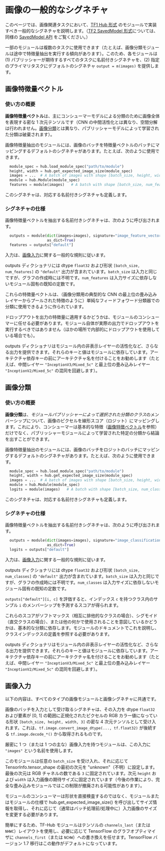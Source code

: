 <!--* freshness: { owner: 'mroff' reviewed: '2021-03-09' } *-->

# 画像の一般的なシグネチャ

このページでは、画像関連タスクにおいて、[TF1 Hub 形式](../tf1_hub_module.md) のモジュ―ルで実装すべき一般的なシグネチャを説明します。（[TF2 SavedModel 形式](../tf2_saved_model.md)については、同様の [SavedModel API](../common_saved_model_apis/images.md) をご覧ください。）

一部のモジュールは複数のタスクに使用できます（たとえば、画像分類モジュールは途中で特徴量抽出を実行する傾向があります）。このため、各モジュールは (1) パブリッシャーが期待するすべてのタスクに名前付きシグネチャを、(2) 指定のプライマリタスクにデフォルトのシグネチャ `output = m(images)` を提供します。

<a name="feature-vector"></a>

## 画像特徴量ベクトル

### 使い方の概要

**画像特徴量ベクトル**は、主にコンシューマーモデルによる分類のために画像全体を表現する密な 1 次元テンソルです（CNN の中間活性化とは異なり、空間分解は行われません。[画像分類](#classification)とは異なり、パブリッシャーモデルによって学習された分類は破棄されます）。

画像特徴量抽出のモジュールには、画像のバッチを特徴量ベクトルのバッチにマッピングするデフォルトのシグネチャがあります。たとえば、次のように使用できます。

```python
  module_spec = hub.load_module_spec("path/to/module")
  height, width = hub.get_expected_image_size(module_spec)
  images = ...  # A batch of images with shape [batch_size, height, width, 3].
  module = hub.Module(module_spec)
  features = module(images)   # A batch with shape [batch_size, num_features].
```

このシグネチャは、対応する名前付きシグネチャも定義します。

### シグネチャの仕様

画像特徴量ベクトルを抽出する名前付きシグネチャは、次のように呼び出されます。

```python
  outputs = module(dict(images=images), signature="image_feature_vector",
                   as_dict=True)
  features = outputs["default"]
```

入力は、[画像入力](#input)に関する一般的な規則に従います。

outputs ディクショナリには dtype `float32` および形状 `[batch_size, num_features]` の `"default"` 出力が含まれています。`batch_size` は入力と同じですが、グラフの作成時には不明です。`num_features` は入力サイズに依存しないモジュール固有の既知の定数です。

これらの特徴量ベクトルは、（画像分類用の典型的な CNN の最上位の畳み込みレイヤーからプールされた特徴のように）単純なフィードフォワード分類器での分類に使用できるように作られています。

ドロップアウトを出力の特徴量に適用するかどうかは、モジュールのコンシューマーに任せる必要があります。モジュール自体が実際の出力でドロップアウトを実行するべきではありません（ほかの場所で内部的にドロップアウトを使用している場合でも）。

outputs ディクショナリはモジュール内の非表示レイヤーの活性化など、さらなる出力を提供できます。それらのキーと値はモジュールに依存しています。アーキテクチャ依存キーの前にアーキテクチャ名を付けることをお勧めします（たとえば、中間レイヤー `"InceptionV3/Mixed_5c"` と最上位の畳み込みレイヤー `"InceptionV2/Mixed_5c"` の混同を回避します）。

<a name="classification"></a>

## 画像分類

### 使い方の概要

**画像分類**は、*モジュールパブリッシャーによって選択された分類のクラス*のメンバーシップについて、画像のピクセルを線形スコア（ロジット）にマッピングします。これにより、コンシューマーは基本的な特徴（[画像特徴ベクトル](#feature-vector)を参照）だけでなく、パブリッシャーモジュールによって学習された特定の分類から結論を出すことができます。

画像特徴量抽出のモジュールには、画像のバッチをロジットのバッチにマッピングするデフォルトのシグネチャがあります。たとえば、次のように使用できます。

```python
  module_spec = hub.load_module_spec("path/to/module")
  height, width = hub.get_expected_image_size(module_spec)
  images = ...  # A batch of images with shape [batch_size, height, width, 3].
  module = hub.Module(module_spec)
  logits = module(images)   # A batch with shape [batch_size, num_classes].
```

このシグネチャは、対応する名前付きシグネチャも定義します。

### シグネチャの仕様

画像特徴量ベクトルを抽出する名前付きシグネチャは、次のように呼び出されます。

```python
  outputs = module(dict(images=images), signature="image_classification",
                   as_dict=True)
  logits = outputs["default"]
```

入力は、[画像入力](#input)に関する一般的な規則に従います。

outputs ディクショナリには dtype `float32` および形状 `[batch_size, num_classes]` の `"default"` 出力が含まれています。`batch_size` は入力と同じですが、グラフの作成時には不明です。`num_classes` は入力サイズに依存しないモジュール固有の既知の定数です。

`outputs["default"][i, c]` を評価すると、インデックス `c` を持つクラス内のサンプル `i` のメンバーシップを予測するスコアが得られます。

これらのスコアがソフトマックス（相互に排他的なクラスの場合）、シグモイド（直交クラスの場合）、または他の何かで使用されることを意図しているかどうかは、基本的な分類に依存します。モジュールのドキュメントでこれを説明し、クラスインデックスの定義を参照する必要があります。

outputs ディクショナリはモジュール内の非表示レイヤーの活性化など、さらなる出力を提供できます。それらのキーと値はモジュールに依存しています。アーキテクチャ依存キーの前にアーキテクチャ名を付けることをお勧めします（たとえば、中間レイヤー `"InceptionV3/Mixed_5c"` と最上位の畳み込みレイヤー `"InceptionV2/Mixed_5c"` の混同を回避します）。

<a name="input"></a>

## 画像入力

以下の内容は、すべてのタイプの画像モジュールと画像シグネチャに共通です。

画像のバッチを入力として受け取るシグネチャは、その入力を dtype `float32` および要素が [0, 1] の範囲に正規化されたピクセルの RGB カラー値になっている形状 `[batch_size, height, width, 3]` の密な 4 次元テンソルとして受け入れます。これは、`tf.image.convert_image_dtype(..., tf.float32)` が後続する `tf.image.decode_*()` から取得されるものです。

厳密に 1 つ（または 1 つの主な）画像入力を持つモジュールは、この入力に `"images"` という名前を使用します。

このモジュールは任意の `batch_size` を受け入れ、それに応じて TensorInfo.tensor_shape の最初の次元を "unknown"（不明）に設定します。最後の次元は RGB チャネルの数である `3` に固定されています。次元 `height` および `width` は入力画像の期待サイズに固定されています（今後の作業により、完全な畳み込みモジュールではこの制限が撤廃される可能性があります）。

モジュールのコンシューマーは形状を直接検査するのではなく、モジュールまたはモジュールの仕様で hub.get_expected_image_size() を呼び出してサイズ情報を取得し、それに応じて（通常はバッチ処理前/処理中に）入力画像のサイズを変更する必要があります。

簡単にするため、TF-Hub モジュールはテンソルの `channels_last`（または `NHWC`）レイアウトを使用し、必要に応じて TensorFlow のグラフオプティマイザに `channels_first`（または `NCHW`）への書き換えを任せます。TensorFlow バージョン 1.7 移行はこの動作がデフォルトになっています。
